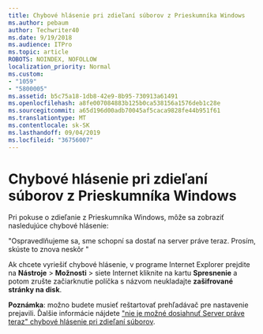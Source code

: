 ```yaml
---
title: Chybové hlásenie pri zdieľaní súborov z Prieskumníka Windows
ms.author: pebaum
author: Techwriter40
ms.date: 9/19/2018
ms.audience: ITPro
ms.topic: article
ROBOTS: NOINDEX, NOFOLLOW
localization_priority: Normal
ms.custom:
- "1059"
- "5800005"
ms.assetid: b5c75a18-1db8-42e9-8b95-730913a61491
ms.openlocfilehash: a8fe007084883b125b0ca538156a1576deb1c28e
ms.sourcegitcommit: a65d196d00adb70045af5caca9828fe44b951f61
ms.translationtype: MT
ms.contentlocale: sk-SK
ms.lasthandoff: 09/04/2019
ms.locfileid: "36756007"
---
```

# <a name="error-message-when-sharing-files-from-windows-explorer"></a>Chybové hlásenie pri zdieľaní súborov z Prieskumníka Windows

Pri pokuse o zdieľanie z Prieskumníka Windows, môže sa zobraziť nasledujúce chybové hlásenie:
  
"Ospravedlňujeme sa, sme schopní sa dostať na server práve teraz. Prosím, skúste to znova neskôr "
  
Ak chcete vyriešiť chybové hlásenie, v programe Internet Explorer prejdite na **Nástroje** \> **Možnosti** \> siete Internet kliknite na kartu **Spresnenie** a potom zrušte začiarknutie políčka s názvom neukladajte **zašifrované stránky na disk**.
  
 **Poznámka**: možno budete musieť reštartovať prehľadávač pre nastavenie prejavili. Ďalšie informácie nájdete ["nie je možné dosiahnuť Server práve teraz" chybové hlásenie pri zdieľaní súborov](https://go.microsoft.com/fwlink/?linkid=2022914).
  